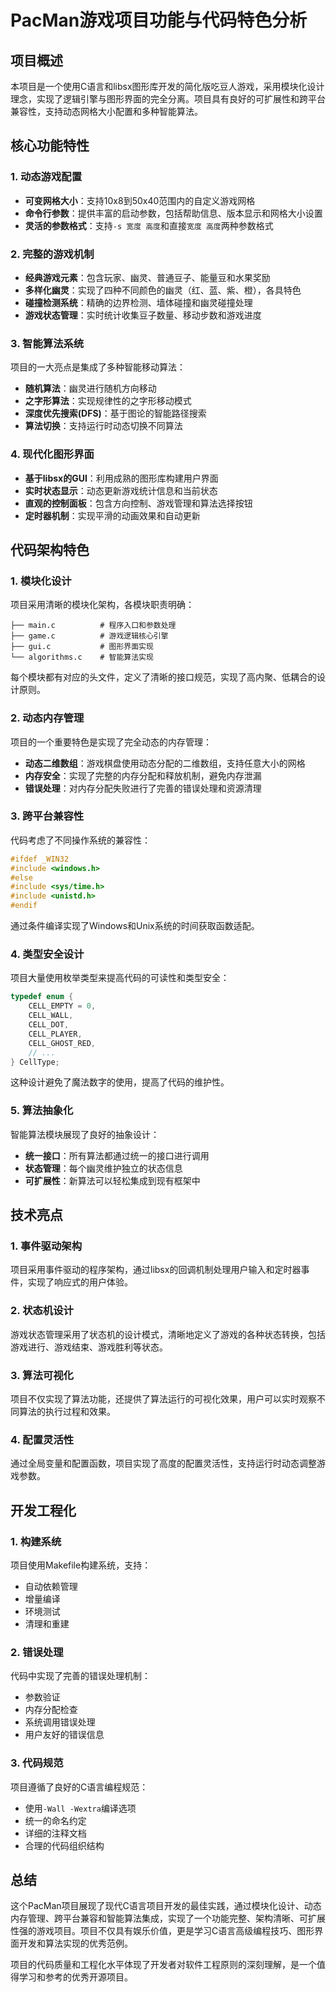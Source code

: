 # PacMan游戏项目功能与代码特色分析

## 项目概述

本项目是一个使用C语言和libsx图形库开发的简化版吃豆人游戏，采用模块化设计理念，实现了逻辑引擎与图形界面的完全分离。项目具有良好的可扩展性和跨平台兼容性，支持动态网格大小配置和多种智能算法。

## 核心功能特性

### 1. 动态游戏配置
- **可变网格大小**：支持10x8到50x40范围内的自定义游戏网格
- **命令行参数**：提供丰富的启动参数，包括帮助信息、版本显示和网格大小设置
- **灵活的参数格式**：支持`-s 宽度 高度`和直接`宽度 高度`两种参数格式

### 2. 完整的游戏机制
- **经典游戏元素**：包含玩家、幽灵、普通豆子、能量豆和水果奖励
- **多样化幽灵**：实现了四种不同颜色的幽灵（红、蓝、紫、橙），各具特色
- **碰撞检测系统**：精确的边界检测、墙体碰撞和幽灵碰撞处理
- **游戏状态管理**：实时统计收集豆子数量、移动步数和游戏进度

### 3. 智能算法系统
项目的一大亮点是集成了多种智能移动算法：
- **随机算法**：幽灵进行随机方向移动
- **之字形算法**：实现规律性的之字形移动模式
- **深度优先搜索(DFS)**：基于图论的智能路径搜索
- **算法切换**：支持运行时动态切换不同算法

### 4. 现代化图形界面
- **基于libsx的GUI**：利用成熟的图形库构建用户界面
- **实时状态显示**：动态更新游戏统计信息和当前状态
- **直观的控制面板**：包含方向控制、游戏管理和算法选择按钮
- **定时器机制**：实现平滑的动画效果和自动更新

## 代码架构特色

### 1. 模块化设计
项目采用清晰的模块化架构，各模块职责明确：

```
├── main.c          # 程序入口和参数处理
├── game.c          # 游戏逻辑核心引擎
├── gui.c           # 图形界面实现
└── algorithms.c    # 智能算法实现
```

每个模块都有对应的头文件，定义了清晰的接口规范，实现了高内聚、低耦合的设计原则。

### 2. 动态内存管理
项目的一个重要特色是实现了完全动态的内存管理：

- **动态二维数组**：游戏棋盘使用动态分配的二维数组，支持任意大小的网格
- **内存安全**：实现了完整的内存分配和释放机制，避免内存泄漏
- **错误处理**：对内存分配失败进行了完善的错误处理和资源清理

### 3. 跨平台兼容性
代码考虑了不同操作系统的兼容性：

```c
#ifdef _WIN32
#include <windows.h>
#else
#include <sys/time.h>
#include <unistd.h>
#endif
```

通过条件编译实现了Windows和Unix系统的时间获取函数适配。

### 4. 类型安全设计
项目大量使用枚举类型来提高代码的可读性和类型安全：

```c
typedef enum {
    CELL_EMPTY = 0,
    CELL_WALL,
    CELL_DOT,
    CELL_PLAYER,
    CELL_GHOST_RED,
    // ...
} CellType;
```

这种设计避免了魔法数字的使用，提高了代码的维护性。

### 5. 算法抽象化
智能算法模块展现了良好的抽象设计：

- **统一接口**：所有算法都通过统一的接口进行调用
- **状态管理**：每个幽灵维护独立的状态信息
- **可扩展性**：新算法可以轻松集成到现有框架中

## 技术亮点

### 1. 事件驱动架构
项目采用事件驱动的程序架构，通过libsx的回调机制处理用户输入和定时器事件，实现了响应式的用户体验。

### 2. 状态机设计
游戏状态管理采用了状态机的设计模式，清晰地定义了游戏的各种状态转换，包括游戏进行、游戏结束、游戏胜利等状态。

### 3. 算法可视化
项目不仅实现了算法功能，还提供了算法运行的可视化效果，用户可以实时观察不同算法的执行过程和效果。

### 4. 配置灵活性
通过全局变量和配置函数，项目实现了高度的配置灵活性，支持运行时动态调整游戏参数。

## 开发工程化

### 1. 构建系统
项目使用Makefile构建系统，支持：
- 自动依赖管理
- 增量编译
- 环境测试
- 清理和重建

### 2. 错误处理
代码中实现了完善的错误处理机制：
- 参数验证
- 内存分配检查
- 系统调用错误处理
- 用户友好的错误信息

### 3. 代码规范
项目遵循了良好的C语言编程规范：
- 使用`-Wall -Wextra`编译选项
- 统一的命名约定
- 详细的注释文档
- 合理的代码组织结构

## 总结

这个PacMan项目展现了现代C语言项目开发的最佳实践，通过模块化设计、动态内存管理、跨平台兼容和智能算法集成，实现了一个功能完整、架构清晰、可扩展性强的游戏项目。项目不仅具有娱乐价值，更是学习C语言高级编程技巧、图形界面开发和算法实现的优秀范例。

项目的代码质量和工程化水平体现了开发者对软件工程原则的深刻理解，是一个值得学习和参考的优秀开源项目。